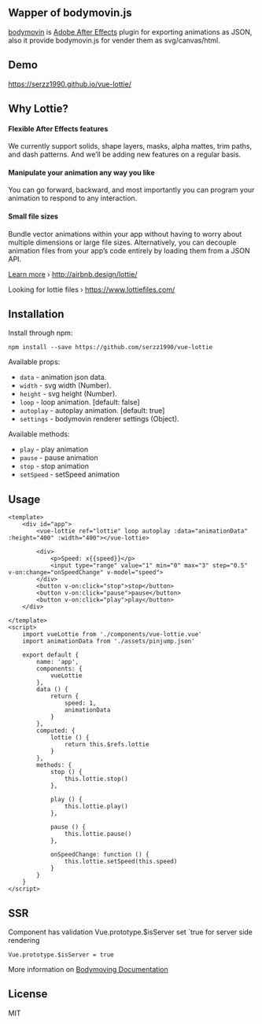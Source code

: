 ## Wapper of bodymovin.js

[bodymovin](https://github.com/bodymovin/bodymovin) is [Adobe After Effects](http://www.adobe.com/products/aftereffects.html) plugin for exporting animations as JSON, also it provide bodymovin.js for vender them as svg/canvas/html.

## Demo
https://serzz1990.github.io/vue-lottie/

## Why Lottie?

#### Flexible After Effects features
We currently support solids, shape layers, masks, alpha mattes, trim paths, and dash patterns. And we’ll be adding new features on a regular basis.

#### Manipulate your animation any way you like
You can go forward, backward, and most importantly you can program your animation to respond to any interaction.

#### Small file sizes
Bundle vector animations within your app without having to worry about multiple dimensions or large file sizes. Alternatively, you can decouple animation files from your app’s code entirely by loading them from a JSON API.

[Learn more](http://airbnb.design/introducing-lottie/) › http://airbnb.design/lottie/

Looking for lottie files › https://www.lottiefiles.com/


## Installation

Install through npm:
```
npm install --save https://github.com/serzz1990/vue-lottie
```


Available props:

- `data` - animation json data.
- `width` - svg width (Number).
- `height` - svg height (Number).
- `loop` - loop animation. [default: false]
- `autoplay` - autoplay animation. [default: true]
- `settings` - bodymovin renderer settings (Object).

Available methods:
- `play` - play animation
- `pause` - pause animation
- `stop` - stop animation
- `setSpeed` - setSpeed animation

## Usage

```vue
<template>
    <div id="app">
        <vue-lottie ref="lottie" loop autoplay :data="animationData" :height="400" :width="400"></vue-lottie>

        <div>
            <p>Speed: x{{speed}}</p>
            <input type="range" value="1" min="0" max="3" step="0.5" v-on:change="onSpeedChange" v-model="speed">
        </div>
        <button v-on:click="stop">stop</button>
        <button v-on:click="pause">pause</button>
        <button v-on:click="play">play</button>
    </div>

</template>
<script>
    import vueLottie from './components/vue-lottie.vue'
    import animationData from './assets/pinjump.json'

    export default {
        name: 'app',
        components: {
            vueLottie
        },
        data () {
            return {
                speed: 1,
                animationData
            }
        },
        computed: {
            lottie () {
                return this.$refs.lottie
            }
        },
        methods: {
            stop () {
                this.lottie.stop()
            },

            play () {
                this.lottie.play()
            },

            pause () {
                this.lottie.pause()
            },

            onSpeedChange: function () {
                this.lottie.setSpeed(this.speed)
            }
        }
    }
</script>
```

## SSR
Component has validation Vue.prototype.$isServer
set `true for server side rendering
```
Vue.prototype.$isServer = true
```

More information on [Bodymoving Documentation](https://github.com/bodymovin/bodymovin)

## License
MIT
